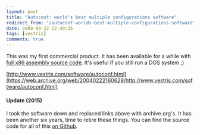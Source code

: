```yaml
---
layout: post
title: "Autoconf: world's best multiple configurations software"
redirect_from: "/autoconf-worlds-best-multiple-configurations-software"
date: 2009-09-22 22:49:25
tags: [vestris]
comments: true
---
```

This was my first commercial product. It has been available for a while with [full x86 assembly source code](https://github.com/dblock/autoconf). It's useful if you still run a DOS system ;)

[http://www.vestris.com/software/autoconf.html](https://web.archive.org/web/20040222160628/http://www.vestris.com/software/autoconf.html)

#### Update (2015)

I took the software down and replaced links above with archive.org's. It has been another six years, time to retire these things. You can find the source code for all of this [on Github](https://github.com/dblock/autoconf).
